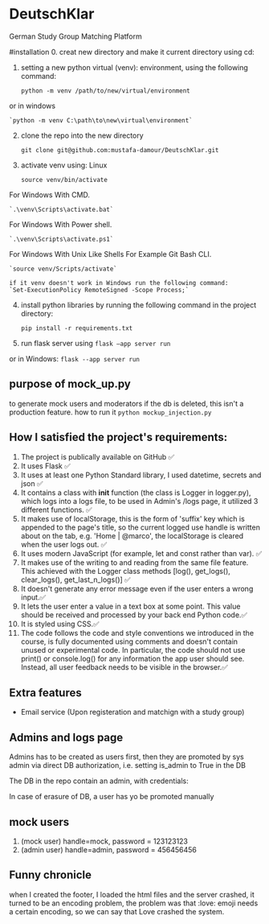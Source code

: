 # DeutschKlar
German Study Group Matching Platform

#installation
0. creat new directory and make it current directory using cd:

1. setting a new python virtual (venv): environment, using the following command:

    `python -m venv /path/to/new/virtual/environment`

or in windows

    `python -m venv C:\path\to\new\virtual\environment`
2. clone the repo into the new directory

    `git clone git@github.com:mustafa-damour/DeutschKlar.git`
3. activate venv using:
Linux

    `source venv/bin/activate`

For Windows With CMD.

    `.\venv\Scripts\activate.bat`

For Windows With Power shell.

    `.\venv\Scripts\activate.ps1`

For Windows With Unix Like Shells For Example Git Bash CLI.

    `source venv/Scripts/activate`

    if it venv doesn't work in Windows run the following command:
    `Set-ExecutionPolicy RemoteSigned -Scope Process;`

4. install python libraries by running the following command in the project directory:

    `pip install -r requirements.txt`

5. run flask server using
    `flask –app server run`

or in Windows:
    `flask --app server run`


## purpose of mock_up.py

to generate mock users and moderators if the db is deleted, this isn't a production feature.
how to run it
    `python mockup_injection.py`

## How I satisfied the project's requirements:

1. The project is publically available on GitHub ✅
2. It uses Flask ✅
3. It uses at least one Python Standard library, I used datetime, secrets and json ✅
4. It contains a class with __init__ function (the class is Logger in logger.py), which logs into a logs file, to
be used in Admin's /logs page, it utilized 3 different functions. ✅
5. It makes use of localStorage, this is the form of 'suffix' key which is appended to the page's title, so 
the current logged use handle is written about on the tab, e.g. 'Home | @marco', the localStorage is cleared when
the user logs out. ✅
6. It uses modern JavaScript (for example, let and const rather than var). ✅
7. It makes use of the writing to and reading from the same file feature. This achieved with the Logger class methods
[log(), get_logs(), clear_logs(), get_last_n_logs()] ✅
8. It doesn't generate any error message even if the user enters a wrong input.✅
9. It lets the user enter a value in a text box at some point. This value should be received 
and processed by your back end Python code.✅
10. It is styled using CSS.✅
11. The code follows the code and style conventions we introduced in the course, is fully 
documented using comments and doesn't contain unused or experimental code. In 
particular, the code should not use print() or console.log() for any 
information the app user should see. Instead, all user feedback needs to be visible in 
the browser.✅


## Extra features

* Email service (Upon registeration and matchign with a study group)

## Admins and logs page

Admins has to be created as users first, then they are promoted by sys admin
via direct DB authorization, i.e. setting  is_admin to True in the DB

The DB in the repo contain an admin, with credentials:


In case of erasure of DB, a user has yo be promoted manually


## mock users 

1. (mock user) handle=mock, password = 123123123
2. (admin user) handle=admin, password = 456456456  


## Funny chronicle 

when I created the footer, I loaded the html files and the server crashed, it turned to be an encoding problem, the problem was that :love: emoji needs a certain encoding, so we can say that Love crashed the system.













